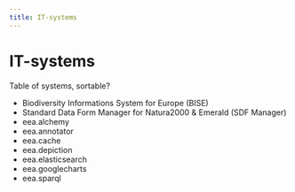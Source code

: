 ```yaml
---
title: IT-systems
---
```


# IT-systems

Table of systems, sortable?


* Biodiversity Informations System for Europe (BISE)
* Standard Data Form Manager for Natura2000 & Emerald (SDF Manager)
* eea.alchemy
* eea.annotator
* eea.cache
* eea.depiction
* eea.elasticsearch
* eea.googlecharts
* eea.sparql